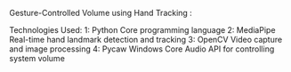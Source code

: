 Gesture-Controlled Volume using Hand Tracking :

Technologies Used:
1: Python Core programming language
2: MediaPipe Real-time hand landmark detection and tracking
3: OpenCV Video capture and image processing
4: Pycaw Windows Core Audio API for controlling system volume
